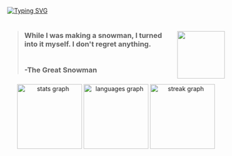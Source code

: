 [![Typing SVG](https://readme-typing-svg.herokuapp.com?font=Manrope&weight=600&size=30&pause=1000&color=7DBBF7&center=true&vCenter=true&random=false&width=435&height=40&lines=What's+time+is+it%3F+;Let+it+snow!+%E2%9B%84%EF%B8%8F;%F0%9F%A5%B6)](https://git.io/typing-svg)

#

<img align="right" height="110" src="https://media.tenor.com/Q-HPMBFXRbQAAAAi/effects-hat-and-scarf-snowman-yume-nikki.gif"/>

###

> <h3 align="left">While I was making a snowman, I turned into it myself. I don't regret anything.<br><br><br>-The Great Snowman </h3>

###

<div align="center">
  <img src="https://github-readme-stats.vercel.app/api?username=Kirieshek&hide_title=true&hide_rank=true&show_icons=true&include_all_commits=true&count_private=true&disable_animations=false&theme=dark&locale=en&hide_border=true&order=1" height="150" alt="stats graph"  />
  <img src="https://github-readme-stats.vercel.app/api/top-langs?username=Kirieshek&locale=en&hide_title=false&layout=compact&card_width=320&langs_count=5&theme=dark&hide_border=true&order=2" height="150" alt="languages graph"  />
  <img src="https://streak-stats.demolab.com?user=Kirieshek&locale=en&mode=daily&theme=dark&hide_border=true&border_radius=5&order=3" height="150" alt="streak graph"  />
</div>

###

